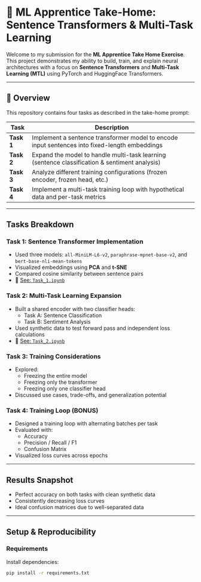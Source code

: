 # 🤖 ML Apprentice Take-Home: Sentence Transformers & Multi-Task Learning

Welcome to my submission for the **ML Apprentice Take Home Exercise**. This project demonstrates my ability to build, train, and explain neural architectures with a focus on **Sentence Transformers** and **Multi-Task Learning (MTL)** using PyTorch and HuggingFace Transformers.

---

## 📄 Overview

This repository contains four tasks as described in the take-home prompt:

| Task | Description |
|------|-------------|
| **Task 1** | Implement a sentence transformer model to encode input sentences into fixed-length embeddings |
| **Task 2** | Expand the model to handle multi-task learning (sentence classification & sentiment analysis) |
| **Task 3** | Analyze different training configurations (frozen encoder, frozen head, etc.) |
| **Task 4** | Implement a multi-task training loop with hypothetical data and per-task metrics |

---

## Tasks Breakdown

### Task 1: Sentence Transformer Implementation
- Used three models: `all-MiniLM-L6-v2`, `paraphrase-mpnet-base-v2`, and `bert-base-nli-mean-tokens`
- Visualized embeddings using **PCA** and **t-SNE**
- Compared cosine similarity between sentence pairs
- 📍 [See: `Task_1.ipynb`](https://github.com/pp11-web/fetch_ML/blob/main/Task_1_cleaned.ipynb)

### Task 2: Multi-Task Learning Expansion
- Built a shared encoder with two classifier heads:
  - Task A: Sentence Classification
  - Task B: Sentiment Analysis
- Used synthetic data to test forward pass and independent loss calculations
- 📍 [See: `Task_2.ipynb`](http://github.com/pp11-web/fetch_ML/blob/main/Task_2.ipynb)

### Task 3: Training Considerations
- Explored:
  - Freezing the entire model
  - Freezing only the transformer
  - Freezing only one classifier head
- Discussed use cases, trade-offs, and generalization potential

### Task 4: Training Loop (BONUS)
- Designed a training loop with alternating batches per task
- Evaluated with:
  - Accuracy
  - Precision / Recall / F1
  - Confusion Matrix
- Visualized loss curves across epochs

---

## Results Snapshot

- Perfect accuracy on both tasks with clean synthetic data
- Consistently decreasing loss curves
- Ideal confusion matrices due to well-separated data

---

## Setup & Reproducibility

### Requirements
Install dependencies:
```bash
pip install -r requirements.txt
